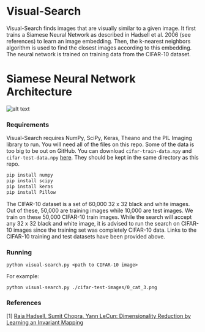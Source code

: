 # Visual-Search

Visual-Search finds images that are visually similar to a given image. It first trains a Siamese Neural Network as described in Hadsell et al. 2006 (see references) to learn an image embedding. Then, the k-nearest neighbors algorithm is used to find the closest images according to this embedding. The neural network is trained on training data from the CIFAR-10 dataset.

# Siamese Neural Network Architecture

![alt text](https://github.com/dhruvilbadani/Visual-Search/blob/master/model.png "Siamese Neural Network")

### Requirements

Visual-Search requires NumPy, SciPy, Keras, Theano and the PIL Imaging library to run. You will need all of the files on this repo. Some of the data is too big to be out on GitHub. You can download ```cifar-train-data.npy``` and ```cifar-test-data.npy``` [here](https://drive.google.com/drive/folders/0B-25mAWK5f0CTll4RDFlVXpfWjQ?usp=sharing). They should be kept in the same directory as this repo.
```sh
pip install numpy
pip install scipy
pip install keras
pip install Pillow
```
The CIFAR-10 dataset is a set of 60,000 32 x 32 black and white images. Out of these, 50,000 are training images while 10,000 are test images. We train on these 50,000 CIFAR-10 train images. While the search will accept any 32 x 32 black and white image, it is advised to run the search on CIFAR-10 images since the training set was completely CIFAR-10 data. Links to the CIFAR-10 training and test datasets have been provided above.
### Running

```
python visual-search.py <path to CIFAR-10 image>
```
For example:
```
python visual-search.py ./cifar-test-images/0_cat_3.png
```

### References

[1] [Raia Hadsell, Sumit Chopra, Yann LeCun: Dimensionality Reduction by Learning an Invariant Mapping](http://yann.lecun.com/exdb/publis/pdf/hadsell-chopra-lecun-06.pdf)